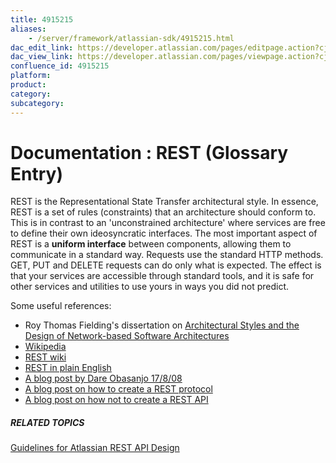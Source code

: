 ```yaml
---
title: 4915215
aliases:
    - /server/framework/atlassian-sdk/4915215.html
dac_edit_link: https://developer.atlassian.com/pages/editpage.action?cjm=wozere&pageId=4915215
dac_view_link: https://developer.atlassian.com/pages/viewpage.action?cjm=wozere&pageId=4915215
confluence_id: 4915215
platform:
product:
category:
subcategory:
---
```

# Documentation : REST (Glossary Entry)

REST is the Representational State Transfer architectural style. In essence, REST is a set of rules (constraints) that an architecture should conform to. This is in contrast to an 'unconstrained architecture' where services are free to define their own ideosyncratic interfaces. The most important aspect of REST is a **uniform interface** between components, allowing them to communicate in a standard way. Requests use the standard HTTP methods. GET, PUT and DELETE requests can do only what is expected. The effect is that your services are accessible through standard tools, and it is safe for other services and utilities to use yours in ways you did not predict.

Some useful references:

-   Roy Thomas Fielding's dissertation on <a href="http://www.ics.uci.edu/~fielding/pubs/dissertation/abstract.htm" class="external-link">Architectural Styles and the Design of Network-based Software Architectures</a>
-   <a href="http://en.wikipedia.org/wiki/Representational_State_Transfer" class="external-link">Wikipedia</a>
-   <a href="http://rest.blueoxen.net/cgi-bin/wiki.pl?FrontPage" class="external-link">REST wiki</a>
-   <a href="http://rest.blueoxen.net/cgi-bin/wiki.pl?RestInPlainEnglish" class="external-link">REST in plain English</a>
-   <a href="http://www.25hoursaday.com/weblog/2008/08/17/ExplainingRESTToDamienKatz.aspx" class="external-link">A blog post by Dare Obasanjo 17/8/08</a>
-   <a href="http://www.xml.com/pub/a/2004/12/01/restful-web.html" class="external-link">A blog post on how to create a REST protocol</a>
-   <a href="http://www.infoq.com/articles/rest-anti-patterns" class="external-link">A blog post on how not to create a REST API</a>

##### RELATED TOPICS

<a href="/pages/createpage.action?spaceKey=DOCS&amp;title=Guidelines+for+Atlassian+REST+API+Design&amp;linkCreation=true&amp;fromPageId=4915215" class="createlink">Guidelines for Atlassian REST API Design</a>





















































































































































































































































